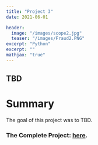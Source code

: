 ```yaml
---
title: "Project 3"
date: 2021-06-01

header:
  image: "/images/scope2.jpg"
  teaser: "/images/Fraud2.PNG"
excerpt: "Python"
excerpt: ""
mathjax: "true"
---
```


## TBD

# Summary

The goal of this project was to TBD. 


### The Complete Project: [here](https://github.com/MaryDonovanMartello/).
